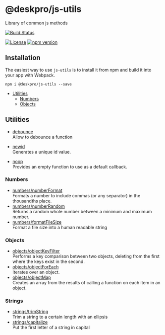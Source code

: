 @deskpro/js-utils
==============
Library of common js methods

[![Build Status](https://app.travis-ci.com/deskpro/js-utils.svg?branch=master)](https://app.travis-ci.com/github/deskpro/js-utils)
<!-- [![Coverage Status](https://coveralls.io/repos/github/deskpro/js-utils/badge.svg?branch=master)](https://coveralls.io/github/deskpro/js-utils?branch=master) -->
[![License](https://img.shields.io/badge/License-BSD%203--Clause-blue.svg)](https://github.com/deskpro/js-utils/blob/master/LICENSE)
[![npm version](https://img.shields.io/npm/v/@deskpro/js-utils.svg?style=flat)](https://www.npmjs.com/package/@deskpro/js-utils)

## Installation

The easiest way to use `js-utils` is to install it from npm and build it into your app with Webpack.

```
npm i @deskpro/js-utils --save
```

* [Utilities](#utilities)
  * [Numbers](#numbers)
  * [Objects](#objects)
  
## Utilities

* [debounce](docs/debounce.md)  
  Allow to debounce a function

* [newid](docs/newid.md)  
  Generates a unique id value.
* [noop](docs/noop.md)  
  Provides an empty function to use as a default callback.
  
### Numbers
* [numbers/numberFormat](docs/numbers/number_format.md)  
  Formats a number to include commas (or any separator) in the thousandths place.
* [numbers/numberRandom](docs/numbers/number_random.md)  
  Returns a random whole number between a minimum and maximum number.
* [numbers/formatFileSize](docs/numbers/format_file_size.md)  
  Format a file size into a human readable string

### Objects
* [objects/objectKeyFilter](docs/objects/object_key_filter.md)  
  Performs a key comparison between two objects, deleting from the first where the keys exist in the second.
* [objects/objectForEach](docs/objects/object_foreach.md)  
  Iterates over an object.
* [objects/objectMap](docs/objects/object_map.md)  
  Creates an array from the results of calling a function on each item in an object.

### Strings
* [strings/trimString](docs/strings/trim_string.md)  
  Trim a string to a certain length with an ellipsis
* [strings/capitalize](docs/strings/capitalize.md)  
  Put the first letter of a string in capital
